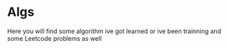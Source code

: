 # Algs
Here you will find some algorithm ive got learned  or ive been trainning and some Leetcode problems as well
